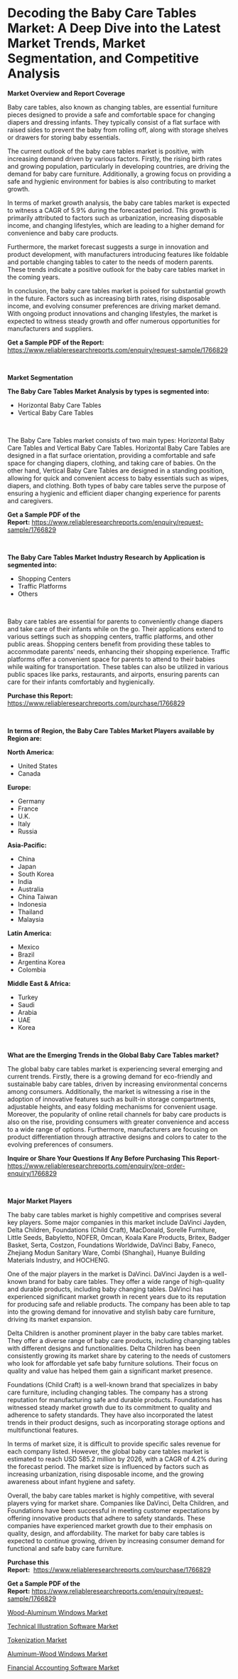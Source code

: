 <p><h1>Decoding the Baby Care Tables Market: A Deep Dive into the Latest Market Trends, Market Segmentation, and Competitive Analysis</h1></p><p><strong>Market Overview and Report Coverage</strong></p>
<p><p>Baby care tables, also known as changing tables, are essential furniture pieces designed to provide a safe and comfortable space for changing diapers and dressing infants. They typically consist of a flat surface with raised sides to prevent the baby from rolling off, along with storage shelves or drawers for storing baby essentials.</p><p>The current outlook of the baby care tables market is positive, with increasing demand driven by various factors. Firstly, the rising birth rates and growing population, particularly in developing countries, are driving the demand for baby care furniture. Additionally, a growing focus on providing a safe and hygienic environment for babies is also contributing to market growth.</p><p>In terms of market growth analysis, the baby care tables market is expected to witness a CAGR of 5.9% during the forecasted period. This growth is primarily attributed to factors such as urbanization, increasing disposable income, and changing lifestyles, which are leading to a higher demand for convenience and baby care products.</p><p>Furthermore, the market forecast suggests a surge in innovation and product development, with manufacturers introducing features like foldable and portable changing tables to cater to the needs of modern parents. These trends indicate a positive outlook for the baby care tables market in the coming years.</p><p>In conclusion, the baby care tables market is poised for substantial growth in the future. Factors such as increasing birth rates, rising disposable income, and evolving consumer preferences are driving market demand. With ongoing product innovations and changing lifestyles, the market is expected to witness steady growth and offer numerous opportunities for manufacturers and suppliers.</p></p>
<p><strong>Get a Sample PDF of the Report:</strong> <a href="https://www.reliableresearchreports.com/enquiry/request-sample/1766829">https://www.reliableresearchreports.com/enquiry/request-sample/1766829</a></p>
<p>&nbsp;</p>
<p><strong>Market Segmentation</strong></p>
<p><strong>The Baby Care Tables Market Analysis by types is segmented into:</strong></p>
<p><ul><li>Horizontal Baby Care Tables</li><li>Vertical Baby Care Tables</li></ul></p>
<p>&nbsp;</p>
<p><p>The Baby Care Tables market consists of two main types: Horizontal Baby Care Tables and Vertical Baby Care Tables. Horizontal Baby Care Tables are designed in a flat surface orientation, providing a comfortable and safe space for changing diapers, clothing, and taking care of babies. On the other hand, Vertical Baby Care Tables are designed in a standing position, allowing for quick and convenient access to baby essentials such as wipes, diapers, and clothing. Both types of baby care tables serve the purpose of ensuring a hygienic and efficient diaper changing experience for parents and caregivers.</p></p>
<p><strong>Get a Sample PDF of the Report:</strong>&nbsp;<a href="https://www.reliableresearchreports.com/enquiry/request-sample/1766829">https://www.reliableresearchreports.com/enquiry/request-sample/1766829</a></p>
<p>&nbsp;</p>
<p><strong>The Baby Care Tables Market Industry Research by Application is segmented into:</strong></p>
<p><ul><li>Shopping Centers</li><li>Traffic Platforms</li><li>Others</li></ul></p>
<p>&nbsp;</p>
<p><p>Baby care tables are essential for parents to conveniently change diapers and take care of their infants while on the go. Their applications extend to various settings such as shopping centers, traffic platforms, and other public areas. Shopping centers benefit from providing these tables to accommodate parents' needs, enhancing their shopping experience. Traffic platforms offer a convenient space for parents to attend to their babies while waiting for transportation. These tables can also be utilized in various public spaces like parks, restaurants, and airports, ensuring parents can care for their infants comfortably and hygienically.</p></p>
<p><strong>Purchase this Report:</strong>&nbsp; <a href="https://www.reliableresearchreports.com/purchase/1766829">https://www.reliableresearchreports.com/purchase/1766829</a></p>
<p>&nbsp;</p>
<p><strong>In terms of Region, the Baby Care Tables Market Players available by Region are:</strong></p>
<p>
    <p> <strong> North America: </strong>
        <ul>
            <li>United States</li>
            <li>Canada</li>
        </ul>
        </p> 
    <p> <strong> Europe: </strong>
        <ul>
            <li>Germany</li>
            <li>France</li>
            <li>U.K.</li>
            <li>Italy</li>
            <li>Russia</li>
        </ul>
        </p> 
    <p> <strong> Asia-Pacific: </strong>
        <ul>
            <li>China</li>
            <li>Japan</li>
            <li>South Korea</li>
            <li>India</li>
            <li>Australia</li>
            <li>China Taiwan</li>
            <li>Indonesia</li>
            <li>Thailand</li>
            <li>Malaysia</li>
        </ul>
        </p> 
    <p> <strong> Latin America: </strong>
        <ul>
            <li>Mexico</li>
            <li>Brazil</li>
            <li>Argentina Korea</li>
            <li>Colombia</li>
        </ul>
        </p> 
    <p> <strong> Middle East & Africa: </strong>
        <ul>
            <li>Turkey</li>
            <li>Saudi</li>
            <li>Arabia</li>
            <li>UAE</li>
            <li>Korea</li>
        </ul>
    </p>
    </p>
<p>&nbsp;</p>
<p><strong>What are the Emerging Trends in the Global Baby Care Tables market?</strong></p>
<p><p>The global baby care tables market is experiencing several emerging and current trends. Firstly, there is a growing demand for eco-friendly and sustainable baby care tables, driven by increasing environmental concerns among consumers. Additionally, the market is witnessing a rise in the adoption of innovative features such as built-in storage compartments, adjustable heights, and easy folding mechanisms for convenient usage. Moreover, the popularity of online retail channels for baby care products is also on the rise, providing consumers with greater convenience and access to a wide range of options. Furthermore, manufacturers are focusing on product differentiation through attractive designs and colors to cater to the evolving preferences of consumers.</p></p>
<p><strong>Inquire or Share Your Questions If Any Before Purchasing This Report</strong>- <a href="https://www.reliableresearchreports.com/enquiry/pre-order-enquiry/1766829">https://www.reliableresearchreports.com/enquiry/pre-order-enquiry/1766829</a></p>
<p>&nbsp;</p>
<p><strong>Major Market Players</strong></p>
<p><p>The baby care tables market is highly competitive and comprises several key players. Some major companies in this market include DaVinci Jayden, Delta Children, Foundations (Child Craft), MacDonald, Sorelle Furniture, Little Seeds, Babyletto, NOFER, Omcan, Koala Kare Products, Britex, Badger Basket, Serta, Costzon, Foundations Worldwide, DaVinci Baby, Faneco, Zhejiang Modun Sanitary Ware, Combi (Shanghai), Huanye Building Materials Industry, and HOCHENG.</p><p>One of the major players in the market is DaVinci. DaVinci Jayden is a well-known brand for baby care tables. They offer a wide range of high-quality and durable products, including baby changing tables. DaVinci has experienced significant market growth in recent years due to its reputation for producing safe and reliable products. The company has been able to tap into the growing demand for innovative and stylish baby care furniture, driving its market expansion.</p><p>Delta Children is another prominent player in the baby care tables market. They offer a diverse range of baby care products, including changing tables with different designs and functionalities. Delta Children has been consistently growing its market share by catering to the needs of customers who look for affordable yet safe baby furniture solutions. Their focus on quality and value has helped them gain a significant market presence.</p><p>Foundations (Child Craft) is a well-known brand that specializes in baby care furniture, including changing tables. The company has a strong reputation for manufacturing safe and durable products. Foundations has witnessed steady market growth due to its commitment to quality and adherence to safety standards. They have also incorporated the latest trends in their product designs, such as incorporating storage options and multifunctional features.</p><p>In terms of market size, it is difficult to provide specific sales revenue for each company listed. However, the global baby care tables market is estimated to reach USD 585.2 million by 2026, with a CAGR of 4.2% during the forecast period. The market size is influenced by factors such as increasing urbanization, rising disposable income, and the growing awareness about infant hygiene and safety.</p><p>Overall, the baby care tables market is highly competitive, with several players vying for market share. Companies like DaVinci, Delta Children, and Foundations have been successful in meeting customer expectations by offering innovative products that adhere to safety standards. These companies have experienced market growth due to their emphasis on quality, design, and affordability. The market for baby care tables is expected to continue growing, driven by increasing consumer demand for functional and safe baby care furniture.</p></p>
<p><strong>Purchase this Report:</strong>&nbsp;&nbsp;<a href="https://www.reliableresearchreports.com/purchase/1766829">https://www.reliableresearchreports.com/purchase/1766829</a></p>
<p></p>
<p><strong>Get a Sample PDF of the Report:</strong>&nbsp;<a href="https://www.reliableresearchreports.com/enquiry/request-sample/1766829">https://www.reliableresearchreports.com/enquiry/request-sample/1766829</a></p>
<p><p><a href="https://github.com/provorikovar/Market-Research-Report-List-2/blob/main/wood-aluminum-windows-market.md">Wood-Aluminum Windows Market</a></p><p><a href="https://medium.com/@royross51/technical-illustration-software-market-size-market-outlook-and-market-forecast-2023-to-2030-119734b8d9a0">Technical Illustration Software Market</a></p><p><a href="https://medium.com/@royross51/tokenization-market-insight-market-trends-growth-forecasted-from-2023-to-2030-4d516560b478">Tokenization Market</a></p><p><a href="https://github.com/aliciawhite5576/Market-Research-Report-List-2/blob/main/aluminum-wood-windows-market.md">Aluminum-Wood Windows Market</a></p><p><a href="https://medium.com/@royross51/financial-accounting-software-market-report-reveals-the-latest-trends-and-growth-opportunities-of-24f8f183cb3f">Financial Accounting Software Market</a></p></p>